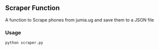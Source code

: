 ## Scraper Function

A function to Scrape phones from jumia.ug and save them to a JSON file

### Usage
```bash
python scraper.py
```
